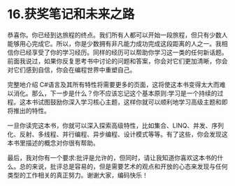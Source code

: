 # 16.获奖笔记和未来之路

恭喜你。你已经到达旅程的终点。我们所有人都可以开始一段旅程，但只有少数人能够用心完成它。所以，你是少数拥有非凡能力成功完成这段距离的人之一。我相信你已经享受了你的学习经历。同样的经历可以帮助你学习这一类的任何新话题。前面我说过，如果你反复思考书中讨论的问题和答案，你会对它们更加清晰，你会对它们感到自信，你会在编程世界中重塑自己。

完整地介绍 C#语言及其所有特性将需要更多的页面，这将使这本书变得太大而难以消化。那么，下一步是什么？你不应该忘记这个基本原则:学习是一个持续的过程。这本书试图鼓励你深入学习核心主题，这样你就可以顺利地学习高级主题和即将推出的特性。

一旦你读完这本书，你就可以深入探索高级特性，比如集合、LINQ、并发、序列化、反射、多线程、并行编程、异步编程、设计模式等等。有了这些，你会发现这本书里描述的概念对你很有帮助。

最后，我对你有一个要求:批评是允许的，但同时，请让我知道你喜欢这本书的什么。总的来说，批评总是容易的，但是需要艺术的观点和开放的心态来发现与任何类型的工作相关的真正努力。谢谢大家，编码快乐！